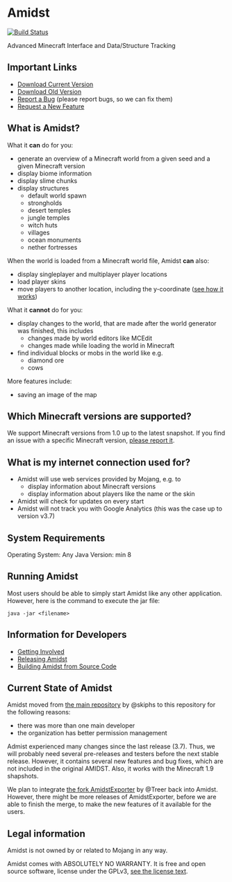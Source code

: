 Amidst
======

[![Build Status](https://travis-ci.org/toolbox4minecraft/amidst.svg?branch=master)](https://travis-ci.org/toolbox4minecraft/amidst)

Advanced Minecraft Interface and Data/Structure Tracking

Important Links
---------------

* [Download Current Version](https://github.com/toolbox4minecraft/amidst/releases)
* [Download Old Version](https://github.com/skiphs/amidst/releases)
* [Report a Bug](https://github.com/toolbox4minecraft/amidst/issues/new) (please report bugs, so we can fix them)
* [Request a New Feature](https://github.com/toolbox4minecraft/amidst/issues/new)

What is Amidst?
---------------

What it **can** do for you:

* generate an overview of a Minecraft world from a given seed and a given Minecraft version
* display biome information
* display slime chunks
* display structures
  * default world spawn
  * strongholds
  * desert temples
  * jungle temples
  * witch huts
  * villages
  * ocean monuments
  * nether fortresses

When the world is loaded from a Minecraft world file, Amidst **can** also:

* display singleplayer and multiplayer player locations
* load player skins
* move players to another location, including the y-coordinate ([see how it works](https://github.com/toolbox4minecraft/amidst/blob/master/docs/how-can-i-move-a-player.md))

What it **cannot** do for you:

* display changes to the world, that are made after the world generator was finished, this includes
  * changes made by world editors like MCEdit
  * changes made while loading the world in Minecraft
* find individual blocks or mobs in the world like e.g.
  * diamond ore
  * cows
  
More features include:

* saving an image of the map

Which Minecraft versions are supported?
---------------------------------------

We support Minecraft versions from 1.0 up to the latest snapshot. If you find an issue with a specific Minecraft version, [please report it](https://github.com/toolbox4minecraft/amidst/issues/new).

What is my internet connection used for?
----------------------------------------

* Amidst will use web services provided by Mojang, e.g. to
  * display information about Minecraft versions
  * display information about players like the name or the skin
* Amidst will check for updates on every start
* Amidst will not track you with Google Analytics (this was the case up to version v3.7)

System Requirements
-------------------

Operating System: Any
Java Version: min 8

Running Amidst
--------------

Most users should be able to simply start Amidst like any other application. However, here is the command to execute the jar file:

	java -jar <filename>

Information for Developers
--------------------------

* [Getting Involved](https://github.com/toolbox4minecraft/amidst/blob/master/docs/getting-involved.md)
* [Releasing Amidst](https://github.com/toolbox4minecraft/amidst/blob/master/docs/releasing-amidst.md)
* [Building Amidst from Source Code](https://github.com/toolbox4minecraft/amidst/blob/master/docs/building-amidst-from-source-code.md)

Current State of Amidst
-----------------------

Amidst moved from [the main repository](https://github.com/skiphs/AMIDST) by @skiphs to this repository for the following reasons:

* there was more than one main developer
* the organization has better permission management

Admist experienced many changes since the last release (3.7). Thus, we will probably need several pre-releases and testers before the next stable release. However, it contains several new features and bug fixes, which are not included in the original AMIDST. Also, it works with the Minecraft 1.9 shapshots.

We plan to integrate [the fork AmidstExporter](https://github.com/Treer/AmidstExporter) by @Treer back into Amidst. However, there might be more releases of AmidstExporter, before we are able to finish the merge, to make the new features of it available for the users.

Legal information
-----------------

Amidst is not owned by or related to Mojang in any way.

Amidst comes with ABSOLUTELY NO WARRANTY. It is free and open source software, license under the GPLv3, 
[see the license text](https://github.com/toolbox4minecraft/amidst/blob/master/LICENSE.txt).

